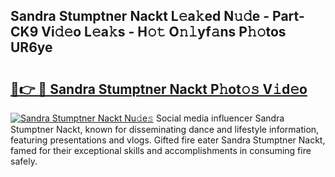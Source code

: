 ## Sandra Stumptner Nackt L𝚎a𝚔ed N𝚞𝚍e - Part-CK9 Vi𝚍𝚎o L𝚎a𝚔s - H𝚘𝚝 O𝚗𝚕yf𝚊ns P𝚑𝚘tos UR6ye

# <h2><a href="http://kf0324k.oniu.top/?m=Sandra+Stumptner+Nackt">🔗👉 🔴 Sandra Stumptner Nackt P𝚑ot𝚘𝚜 V𝚒d𝚎o</a></h2>

[![Sandra Stumptner Nackt Nu𝚍e𝚜](https://i.imgur.com/0qMVB7G.gif)](http://kf0324k.oniu.top/?m=Sandra+Stumptner+Nackt)
Social media influencer Sandra Stumptner Nackt, known for disseminating dance and lifestyle information, featuring presentations and vlogs. Gifted fire eater Sandra Stumptner Nackt, famed for their exceptional skills and accomplishments in consuming fire safely.  
